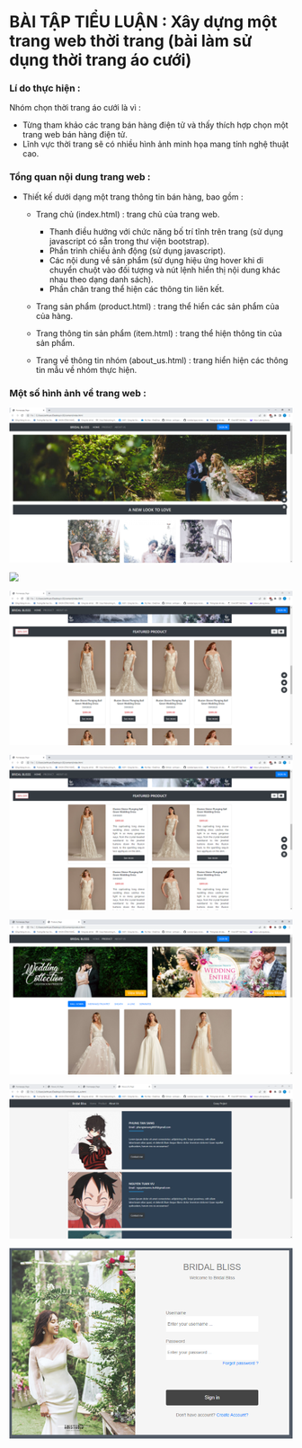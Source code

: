 # BÀI TẬP TIỂU LUẬN : Xây dựng một trang web thời trang (bài làm sử dụng thời trang áo cưới)

### Lí do thực hiện :
Nhóm chọn thời trang áo cưới là vì :
- Từng tham khảo các trang bán hàng điện tử và thấy thích hợp chọn một trang web bán hàng điện tử.
- Lĩnh vực thời trang sẽ có nhiều hình ảnh minh họa mang tính nghệ thuật cao.

### Tổng quan nội dung trang web :
- Thiết kế dưới dạng một trang thông tin bán hàng, bao gồm :
	- Trang chủ (index.html) : trang chủ của trang web.
		- Thanh điều hướng với chức năng bố trí tĩnh trên trang (sử dụng javascript có sẵn trong thư viện bootstrap).
		- Phần trình chiếu ảnh động (sử dụng javascript).
		- Các nội dung về sản phẩm (sử dụng hiệu ứng hover khi di chuyển chuột vào đối tượng và nút lệnh hiển thị nội dung khác nhau theo dạng danh sách).
		- Phần chân trang thể hiện các thông tin liên kết.

	- Trang sản phẩm (product.html) : trang thể hiển các sản phẩm của của hàng.
	- Trang thông tin sản phẩm (item.html) : trang thể hiện thông tin của sản phẩm.
	- Trang về thông tin nhóm (about_us.html) : trang hiển hiện các thông tin mẫu về nhóm thực hiện.

### Một số hình ảnh về trang web :
![](hinh-anh/2023-07-13-16_25_37-Homepage_Page.png)

![](hinh-anh/2023-07-13-16_26_07-Homepage_Page.png)

![](hinh-anh/2023-07-13-16_26_16-Homepage_Page.png)

![](hinh-anh/2023-07-13-16_26_24-Homepage_Page.png)

![](hinh-anh/2023-07-13-16_26_49-Product_Page.png)

![](hinh-anh/2023-07-13-16_27_41-About_US_Page.png)

![](hinh-anh/2023-07-13-16_27_51-Window.png)

